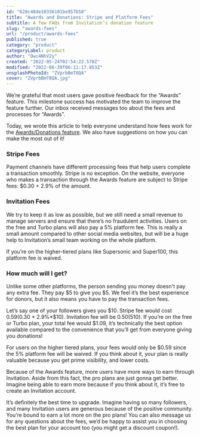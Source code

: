 ```yaml
---
id: "628c48de10336101be957b58"
title: "Awards and Donations: Stripe and Platform Fees"
subtitle: A few FAQs from Invitation’s donation feature
slug: "awards-fees"
url: "/product/awards-fees"
published: true
category: "product"
categoryLabel: product
author: "Owc4NhV2y"
created: "2022-05-24T02:54:22.570Z"
modified: "2022-06-30T06:11:17.853Z"
unsplashPhotoId: "ZVprbBmT8QA"
cover: "ZVprbBmT8QA.jpg"
---
```

We’re grateful that most users gave positive feedback for the “Awards” feature. This milestone success has motivated the team to improve the feature further. Our inbox received messages too about the fees and processes for “Awards”.

Today, we wrote this article to help everyone understand how fees work for the [Awards/Donations feature](https://next.invitation.codes/mag/awards-and-donations). We also have suggestions on how you can make the most out of it!

### Stripe Fees

Payment channels have different processing fees that help users complete a transaction smoothly. Stripe is no exception. On the website, everyone who makes a transaction through the Awards feature are subject to Stripe fees: $0.30 + 2.9% of the amount.

### Invitation Fees

We try to keep it as low as possible, but we still need a small revenue to manage servers and ensure that there’s no fraudulent activities.
Users on the free and Turbo plans will also pay a 5% platform fee. This is really a small amount compared to other social media websites, but will be a huge help to Invitation’s small team working on the whole platform.&nbsp;

If you’re on the higher-tiered plans like Supersonic and Super100, this platform fee is waived.

### How much will I get?

Unlike some other platforms, the person sending you money doesn't pay any extra fee. They pay $5 to give you $5. We feel it’s the best experience for donors, but it also means you have to pay the transaction fees.

Let’s say one of your followers gives you $10. Stripe fee would cost $0.59 ($0.30 + 2.9%*$10). Invitation fee will be $0.50 (5%*$10). If you’re on the free or Turbo plan, your total fee would $1.09, it’s technically the best option available compared to the convenience that you’ll get from everyone giving you donations!

For users on the higher tiered plans, your fees would only be $0.59 since the 5% platform fee will be waived. If you think about it, your plan is really valuable because you get prime visibility, and lower costs.

Because of the Awards feature, more users have more ways to earn through Invitation. Aside from this fact, the pro plans are just gonna get better. Imagine being able to earn more because if you think about it, it’s free to create an Invitation account.

It’s definitely the best time to upgrade. Imagine having so many followers, and many Invitation users are generous because of the positive community. You’re bound to earn a lot more on the pro plans! You can also message us for any questions about the fees, we’d be happy to assist you in choosing the best plan for your account too (you might get a discount coupon!).&nbsp;&nbsp;